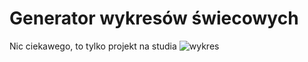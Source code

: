 # Generator wykresów świecowych
Nic ciekawego, to tylko projekt na studia
![wykres](https://i.imgur.com/RfRqWFb.png)